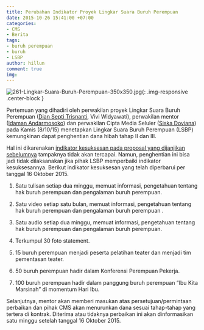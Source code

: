 ```yaml
---
title: Perubahan Indikator Proyek Lingkar Suara Buruh Perempuan
date: 2015-10-26 15:41:00 +07:00
categories:
- CMS
- Berita
tags:
- buruh perempuan
- buruh
- LSBP
author: hillun
comment: true
img: 
---
```


![261-Lingkar-Suara-Buruh-Perempuan-350x350.jpg](/uploads/261-Lingkar-Suara-Buruh-Perempuan-350x350.jpg){: .img-responsive .center-block }

Pertemuan yang dihadiri oleh perwakilan proyek Lingkar Suara Buruh Perempuan ([Dian Septi Trisnanti](http://ciptamedia.org/team/dian-septi-trisnanti/), Vivi Widyawati), perwakilan mentor ([Idaman Andarmosoko](http://ciptamedia.org/team/idaman-andarmosoko/)) dan perwakilan Cipta Media Seluler ([Siska Doviana](http://ciptamedia.org/team/siska-doviana/)) pada Kamis (8/10/15) menetapkan Lingkar Suara Buruh Perempuan (LSBP) kemungkinan dapat penghentian dana hibah tahap II dan III.

Hal ini dikarenakan [indikator kesuksesan pada proposal yang dijanjikan sebelumnya](http://wiki.ciptamedia.org/wiki/Lingkar_Suara_Buruh_Perempuan) tampaknya tidak akan tercapai. Namun, penghentian ini bisa jadi tidak dilaksanakan jika pihak LSBP memperbaiki indikator kesuksesannya. Berikut indikator kesuksesan yang telah diperbarui per tanggal 16 Oktober 2015.

1. Satu tulisan setiap dua minggu, memuat informasi, pengetahuan tentang hak buruh perempuan dan pengalaman buruh perempuan.

2. Satu video setiap satu bulan, memuat informasi, pengetahuan tentang hak buruh perempuan dan pengalaman buruh perempuan .

3. Satu audio setiap dua minggu, memuat informasi, pengetahuan tentang hak buruh perempuan dan pengalaman buruh perempuan.

4. Terkumpul 30 foto statement.

5. 15 buruh perempuan menjadi peserta pelatihan teater dan menjadi tim pementasan teater.

6. 50 buruh perempuan hadir dalam Konferensi Perempuan Pekerja.

7. 100 buruh perempuan hadir dalam panggung buruh perempuan “Ibu Kita Marsinah” di momentum Hari Ibu.

Selanjutnya, mentor akan memberi masukan atas persetujuan/permintaan perbaikan dan pihak CMS akan menurunkan dana sesuai tahap-tahap yang tertera di kontrak. Diterima atau tidaknya perbaikan ini akan dinformasikan satu minggu setelah tanggal 16 Oktober 2015.
